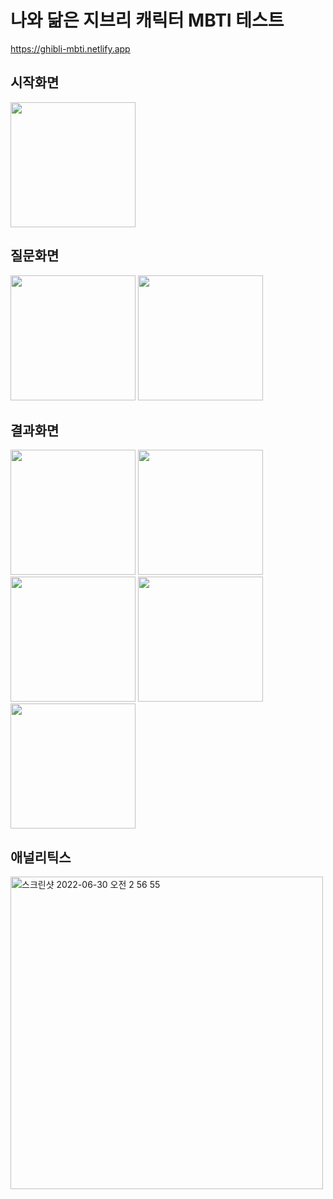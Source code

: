 # 나와 닮은 지브리 캐릭터 MBTI 테스트

https://ghibli-mbti.netlify.app

## 시작화면
<img width="200" src="https://user-images.githubusercontent.com/46593078/176502351-fd17d523-3a2f-47b6-9741-83363bed314d.jpg">

## 질문화면
<img width="200" src="https://user-images.githubusercontent.com/46593078/176502438-2c23afd2-88ef-4d46-b430-6765b4251dc1.jpg">
<img width="200" src="https://user-images.githubusercontent.com/46593078/176502453-91f7e093-6d47-4da3-9a93-5bb8f88564c0.jpg">

## 결과화면 

<img width="200" src="https://user-images.githubusercontent.com/46593078/176502626-4ae8d864-bb51-44d2-af9c-b6e6e21ebc4f.jpg">
<img width="200" src="https://user-images.githubusercontent.com/46593078/176502638-5ed8eceb-0118-4b6f-a503-350d35e1f73b.jpg">
<img width="200" src="https://user-images.githubusercontent.com/46593078/176502652-7ac9d983-e680-45bd-b0ba-32bd383437fa.jpg">
<img width="200" src="https://user-images.githubusercontent.com/46593078/176502657-9503ae67-aa8e-4f7f-a48f-0d7767617721.jpg">
<img width="200" src="https://user-images.githubusercontent.com/46593078/176502664-c69abfc6-d1ea-4eda-b51c-3f1601e81be1.jpg">

## 애널리틱스

<img width="500" alt="스크린샷 2022-06-30 오전 2 56 55" src="https://user-images.githubusercontent.com/46593078/176504098-3b2d5978-6fa1-4013-ab48-a095920156bb.png">
